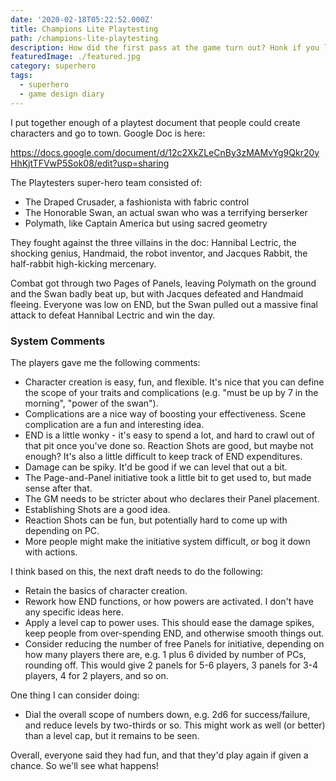 ```yaml
---
date: '2020-02-18T05:22:52.000Z'
title: Champions Lite Playtesting
path: /champions-lite-playtesting
description: How did the first pass at the game turn out? Honk if you love playtesting.
featuredImage: ./featured.jpg
category: superhero
tags:
  - superhero
  - game design diary
---
```

    


I put together enough of a playtest document that people could create characters and go to town. Google Doc is here:

https://docs.google.com/document/d/12c2XkZLeCnBy3zMAMvYg9Qkr20yHhKjtTFVwP5Sok08/edit?usp=sharing

The Playtesters super-hero team consisted of:

* The Draped Crusader, a fashionista with fabric control
* The Honorable Swan, an actual swan who was a terrifying berserker
* Polymath, like Captain America but using sacred geometry

They fought against the three villains in the doc: Hannibal Lectric, the shocking genius, Handmaid, the robot inventor, and Jacques Rabbit, the half-rabbit high-kicking mercenary.

Combat got through two Pages of Panels, leaving Polymath on the ground and the Swan badly beat up, but with Jacques defeated and Handmaid fleeing. Everyone was low on END, but the Swan pulled out a massive final attack to defeat Hannibal Lectric and win the day.

### System Comments

The players gave me the following comments:

* Character creation is easy, fun, and flexible. It's nice that you can define the scope of your traits and complications (e.g. "must be up by 7 in the morning", "power of the swan").
* Complications are a nice way of boosting your effectiveness. Scene complication are a fun and interesting idea.
* END is a little wonky - it's easy to spend a lot, and hard to crawl out of that pit once you've done so. Reaction Shots are good, but maybe not enough? It's also a little difficult to keep track of END expenditures.
* Damage can be spiky. It'd be good if we can level that out a bit.
* The Page-and-Panel initiative took a little bit to get used to, but made sense after that.
* The GM needs to be stricter about who declares their Panel placement.
* Establishing Shots are a good idea.
* Reaction Shots can be fun, but potentially hard to come up with depending on PC.
* More people might make the initiative system difficult, or bog it down with actions.

I think based on this, the next draft needs to do the following:

* Retain the basics of character creation.
* Rework how END functions, or how powers are activated. I don't have any specific ideas here.
* Apply a level cap to power uses. This should ease the damage spikes, keep people from over-spending END, and otherwise smooth things out.
* Consider reducing the number of free Panels for initiative, depending on how many players there are, e.g. 1 plus 6 divided by number of PCs, rounding off. This would give 2 panels for 5-6 players, 3 panels for 3-4 players, 4 for 2 players, and so on.

One thing I can consider doing:

* Dial the overall scope of numbers down, e.g. 2d6 for success/failure, and reduce levels by two-thirds or so. This might work as well (or better) than a level cap, but it remains to be seen.

Overall, everyone said they had fun, and that they'd play again if given a chance. So we'll see what happens!


    